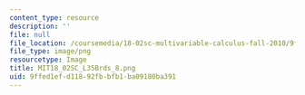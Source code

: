 ```yaml
---
content_type: resource
description: ''
file: null
file_location: /coursemedia/18-02sc-multivariable-calculus-fall-2010/9ffed1efd11892fbbfb1ba09180ba391_MIT18_02SC_L35Brds_8.png
file_type: image/png
resourcetype: Image
title: MIT18_02SC_L35Brds_8.png
uid: 9ffed1ef-d118-92fb-bfb1-ba09180ba391
---
```

